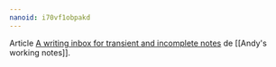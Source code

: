 ```yaml
---
nanoid: i70vf1obpakd
---
```

Article [A writing inbox for transient and incomplete notes](https://notes.andymatuschak.org/zUP4GuzPF33dWkZPiu9N6V5) de [[Andy's working notes]].
